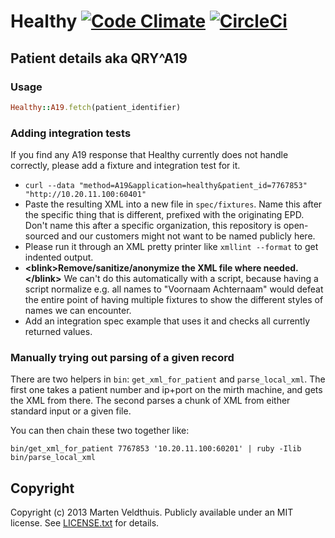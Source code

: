# Healthy [![Code Climate](https://codeclimate.com/repos/524944dd56b10217490074e8/badges/5dd696b69c4614c83c2d/gpa.png)](https://codeclimate.com/repos/524944dd56b10217490074e8/feed) [![CircleCi](https://circleci.com/gh/roqua/healthy.png?circle-token=ece8f36798b00bc8659d5c76f720b22693d6600a)](https://circleci.com/gh/roqua/healthy)

## Patient details aka QRY\^A19

### Usage

```ruby
Healthy::A19.fetch(patient_identifier)
```

### Adding integration tests

If you find any A19 response that Healthy currently does not handle correctly, please add a fixture and integration test for it.

* `curl --data "method=A19&application=healthy&patient_id=7767853" "http://10.20.11.100:60401"`
* Paste the resulting XML into a new file in `spec/fixtures`. Name this after the specific thing that is different, prefixed with the originating EPD. Don't name this after a specific organization, this repository is open-sourced and our customers might not want to be named publicly here.
* Please run it through an XML pretty printer like `xmllint --format` to get indented output.
* **&lt;blink&gt;Remove/sanitize/anonymize the XML file where needed.&lt;/blink&gt;** We can't do this automatically with a script, because having a script normalize e.g. all names to "Voornaam Achternaam" would defeat the entire point of having multiple fixtures to show the different styles of names we can encounter.
* Add an integration spec example that uses it and checks all currently returned values.

### Manually trying out parsing of a given record

There are two helpers in `bin`: `get_xml_for_patient` and `parse_local_xml`. The first one takes a patient number and ip+port on the mirth machine, and gets the XML from there. The second parses a chunk of XML from either standard input or a given file.

You can then chain these two together like:

`bin/get_xml_for_patient 7767853 '10.20.11.100:60201' | ruby -Ilib bin/parse_local_xml`

## Copyright

Copyright (c) 2013 Marten Veldthuis. Publicly available under an MIT license. See [LICENSE.txt](https://github.com/roqua/healthy/blob/master/LICENSE.txt) for details.
